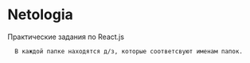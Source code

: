 # Netologia
Практические задания по React.js
  
    
      
      В каждой папке находятся д/з, которые соответсвуют именам папок.  
      
